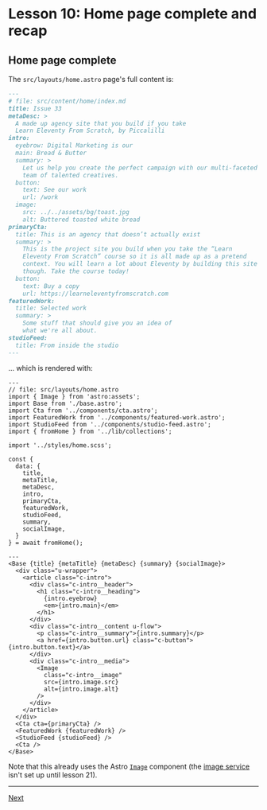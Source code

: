 # Lesson 10: Home page complete and recap

## Home page complete

The `src/layouts/home.astro` page's full content is:

```markdown
---
# file: src/content/home/index.md
title: Issue 33
metaDesc: >
  A made up agency site that you build if you take 
  Learn Eleventy From Scratch, by Piccalilli
intro:
  eyebrow: Digital Marketing is our
  main: Bread & Butter
  summary: >
    Let us help you create the perfect campaign with our multi-faceted
    team of talented creatives.
  button:
    text: See our work
    url: /work
  image:
    src: ../../assets/bg/toast.jpg
    alt: Buttered toasted white bread
primaryCta:
  title: This is an agency that doesn’t actually exist
  summary: >
    This is the project site you build when you take the “Learn 
    Eleventy From Scratch” course so it is all made up as a pretend
    context. You will learn a lot about Eleventy by building this site
    though. Take the course today!
  button:
    text: Buy a copy
    url: https://learneleventyfromscratch.com
featuredWork:
  title: Selected work
  summary: >
    Some stuff that should give you an idea of 
    what we're all about.
studioFeed:
  title: From inside the studio
---
```

… which is rendered with:

```Astro
---
// file: src/layouts/home.astro
import { Image } from 'astro:assets';
import Base from './base.astro';
import Cta from '../components/cta.astro';
import FeaturedWork from '../components/featured-work.astro';
import StudioFeed from '../components/studio-feed.astro';
import { fromHome } from '../lib/collections';

import '../styles/home.scss';

const {
  data: {
    title,
    metaTitle,
    metaDesc,
    intro,
    primaryCta,
    featuredWork,
    studioFeed,
    summary,
    socialImage,
  }
} = await fromHome();

---
<Base {title} {metaTitle} {metaDesc} {summary} {socialImage}>
  <div class="u-wrapper">
    <article class="c-intro">
      <div class="c-intro__header">
        <h1 class="c-intro__heading">
          {intro.eyebrow}
          <em>{intro.main}</em>
        </h1>
      </div>
      <div class="c-intro__content u-flow">
        <p class="c-intro__summary">{intro.summary}</p>
        <a href={intro.button.url} class="c-button">{intro.button.text}</a>
      </div>
      <div class="c-intro__media">
        <Image
          class="c-intro__image"
          src={intro.image.src}
          alt={intro.image.alt}
        />
      </div>
    </article>
  </div>
  <Cta cta={primaryCta} />
  <FeaturedWork {featuredWork} />
  <StudioFeed {studioFeed} />
  <Cta />
</Base>
```

Note that this already uses the Astro [`Image`](https://docs.astro.build/en/guides/images/#image--astroassets) component (the [image service](https://docs.astro.build/en/reference/image-service-reference/#what-is-an-image-service) isn't set up until lesson 21).

---

[Next](file:///home/wheatley/sbox/astro/astro-scratch/README.md#lesson-11-blog-feeds-tags-and-pagination)
